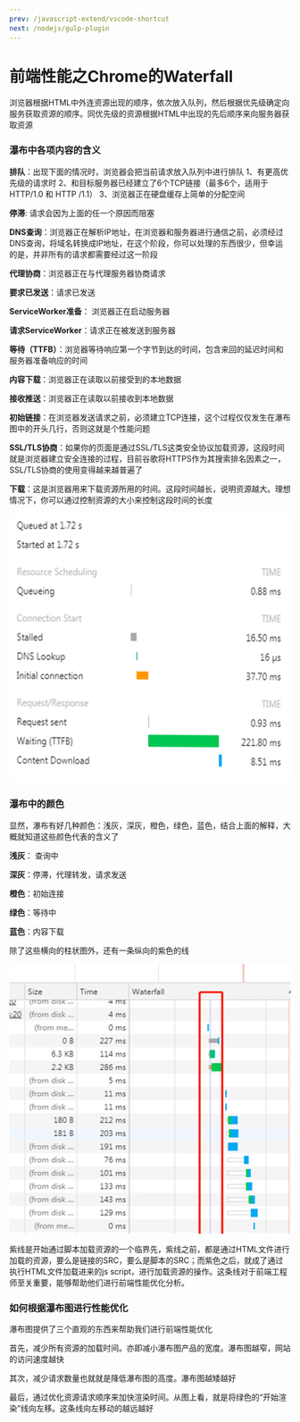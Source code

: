 ```yaml
---
prev: /javascript-extend/vscode-shortcut
next: /nodejs/gulp-plugin
---
```


# 前端性能之Chrome的Waterfall

浏览器根据HTML中外连资源出现的顺序，依次放入队列，然后根据优先级确定向服务获取资源的顺序。同优先级的资源根据HTML中出现的先后顺序来向服务器获取资源

### 瀑布中各项内容的含义

**排队**：出现下面的情况时，浏览器会把当前请求放入队列中进行排队
1、有更高优先级的请求时
2、和目标服务器已经建立了6个TCP链接（最多6个，适用于HTTP/1.0 和 HTTP /1.1）
3、浏览器正在硬盘缓存上简单的分配空间

**停滞**: 请求会因为上面的任一个原因而阻塞

**DNS查询**：浏览器正在解析IP地址，在浏览器和服务器进行通信之前，必须经过DNS查询，将域名转换成IP地址，在这个阶段，你可以处理的东西很少，但幸运的是，并非所有的请求都需要经过这一阶段

**代理协商**：浏览器正在与代理服务器协商请求

**要求已发送**：请求已发送

**ServiceWorker准备**： 浏览器正在启动服务器

**请求ServiceWorker**：请求正在被发送到服务器

**等待（TTFB）**：浏览器等待响应第一个字节到达的时间，包含来回的延迟时间和服务器准备响应的时间

**内容下载**：浏览器正在读取以前接受到的本地数据

**接收推送**：浏览器正在读取以前接收到本地数据

**初始链接**：在浏览器发送请求之前，必须建立TCP连接，这个过程仅仅发生在瀑布图中的开头几行，否则这就是个性能问题

**SSL/TLS协商**：如果你的页面是通过SSL/TLS这类安全协议加载资源，这段时间就是浏览器建立安全连接的过程，目前谷歌将HTTPS作为其搜索排名因素之一，SSL/TLS协商的使用变得越来越普遍了

**下载**：这是浏览器用来下载资源所用的时间。这段时间越长，说明资源越大。理想情况下，你可以通过控制资源的大小来控制这段时间的长度


![waterfall-1](../images/javascript/waterfall-1.png)

### 瀑布中的颜色

显然，瀑布有好几种颜色：浅灰，深灰，橙色，绿色，蓝色，结合上面的解释，大概就知道这些颜色代表的含义了

**浅灰**： 查询中

**深灰**：停滞，代理转发，请求发送

**橙色**：初始连接

**绿色**：等待中

**蓝色**：内容下载

除了这些横向的柱状图外，还有一条纵向的紫色的线

![waterfall-2](../images/javascript/waterfall-2.png)

紫线是开始通过脚本加载资源的一个临界先，紫线之前，都是通过HTML文件进行加载的资源，要么是链接的SRC，要么是脚本的SRC；而紫色之后，就成了通过执行HTML文件加载进来的js script，进行加载资源的操作。这条线对于前端工程师至关重要，能够帮助他们进行前端性能优化分析。


### 如何根据瀑布图进行性能优化

瀑布图提供了三个直观的东西来帮助我们进行前端性能优化

首先，减少所有资源的加载时间。亦即减小瀑布图产品的宽度。瀑布图越窄，网站的访问速度越快

其次，减少请求数量也就就是降低瀑布图的高度。瀑布图越矮越好

最后，通过优化资源请求顺序来加快渲染时间。从图上看，就是将绿色的“开始渲染”线向左移。这条线向左移动的越远越好



